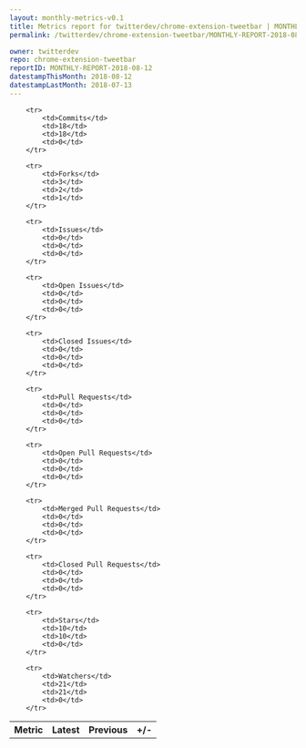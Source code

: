 ```yaml
---
layout: monthly-metrics-v0.1
title: Metrics report for twitterdev/chrome-extension-tweetbar | MONTHLY-REPORT-2018-08-12 | 2018-08-12
permalink: /twitterdev/chrome-extension-tweetbar/MONTHLY-REPORT-2018-08-12/

owner: twitterdev
repo: chrome-extension-tweetbar
reportID: MONTHLY-REPORT-2018-08-12
datestampThisMonth: 2018-08-12
datestampLastMonth: 2018-07-13
---
```



<table style="width: 100%;">
    <tr>
        <th>Metric</th>
        <th>Latest</th>
        <th>Previous</th>
        <th>+/-</th>
    </tr>

        <tr>
            <td>Commits</td>
            <td>18</td>
            <td>18</td>
            <td>0</td>
        </tr>
        
        <tr>
            <td>Forks</td>
            <td>3</td>
            <td>2</td>
            <td>1</td>
        </tr>
        
        <tr>
            <td>Issues</td>
            <td>0</td>
            <td>0</td>
            <td>0</td>
        </tr>
        
        <tr>
            <td>Open Issues</td>
            <td>0</td>
            <td>0</td>
            <td>0</td>
        </tr>
        
        <tr>
            <td>Closed Issues</td>
            <td>0</td>
            <td>0</td>
            <td>0</td>
        </tr>
        
        <tr>
            <td>Pull Requests</td>
            <td>0</td>
            <td>0</td>
            <td>0</td>
        </tr>
        
        <tr>
            <td>Open Pull Requests</td>
            <td>0</td>
            <td>0</td>
            <td>0</td>
        </tr>
        
        <tr>
            <td>Merged Pull Requests</td>
            <td>0</td>
            <td>0</td>
            <td>0</td>
        </tr>
        
        <tr>
            <td>Closed Pull Requests</td>
            <td>0</td>
            <td>0</td>
            <td>0</td>
        </tr>
        
        <tr>
            <td>Stars</td>
            <td>10</td>
            <td>10</td>
            <td>0</td>
        </tr>
        
        <tr>
            <td>Watchers</td>
            <td>21</td>
            <td>21</td>
            <td>0</td>
        </tr>
        
</table>

